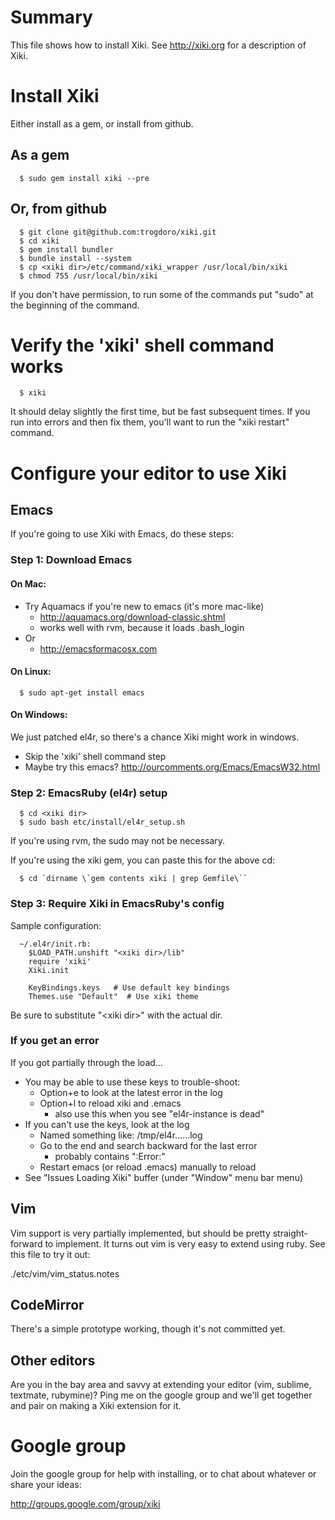 # Summary
This file shows how to install Xiki.  See http://xiki.org for a description of Xiki.

# Install Xiki

Either install as a gem, or install from github.

## As a gem

      $ sudo gem install xiki --pre

## Or, from github

      $ git clone git@github.com:trogdoro/xiki.git
      $ cd xiki
      $ gem install bundler
      $ bundle install --system
      $ cp <xiki dir>/etc/command/xiki_wrapper /usr/local/bin/xiki
      $ chmod 755 /usr/local/bin/xiki

If you don't have permission, to run some of the commands put "sudo" at the beginning of the command.

# Verify the 'xiki' shell command works

      $ xiki

It should delay slightly the first time, but be fast subsequent times.  If you run into errors and then fix them, you'll want to run the "xiki restart" command.

# Configure your editor to use Xiki

## Emacs

If you're going to use Xiki with Emacs, do these steps:

### Step 1: Download Emacs

#### On Mac:
- Try Aquamacs if you're new to emacs (it's more mac-like)
  - http://aquamacs.org/download-classic.shtml
  - works well with rvm, because it loads .bash_login
- Or
  - http://emacsformacosx.com

#### On Linux:

      $ sudo apt-get install emacs

#### On Windows:

We just patched el4r, so there's a chance Xiki might work in windows.

- Skip the 'xiki' shell command step
- Maybe try this emacs? http://ourcomments.org/Emacs/EmacsW32.html


### Step 2: EmacsRuby (el4r) setup

      $ cd <xiki dir>
      $ sudo bash etc/install/el4r_setup.sh

If you're using rvm, the sudo may not be necessary.

If you're using the xiki gem, you can paste this for the above cd:

      $ cd `dirname \`gem contents xiki | grep Gemfile\``

### Step 3: Require Xiki in EmacsRuby's config
Sample configuration:

      ~/.el4r/init.rb:
        $LOAD_PATH.unshift "<xiki dir>/lib"
        require 'xiki'
        Xiki.init

        KeyBindings.keys   # Use default key bindings
        Themes.use "Default"  # Use xiki theme


Be sure to substitute "&lt;xiki dir&gt;" with the actual dir.

### If you get an error
If you got partially through the load...

- You may be able to use these keys to trouble-shoot:
   - Option+e to look at the latest error in the log
   - Option+l to reload xiki and .emacs
      - also use this when you see "el4r-instance is dead"
- If you can't use the keys, look at the log
  - Named something like: /tmp/el4r......log
  - Go to the end and search backward for the last error
     - probably contains ":Error:"
  - Restart emacs (or reload .emacs) manually to reload
- See "Issues Loading Xiki" buffer (under "Window" menu bar menu)


## Vim

Vim support is very partially implemented, but should be pretty
straight-forward to implement.  It turns out vim is very easy to
extend using ruby.  See this file to try it out:

./etc/vim/vim_status.notes

## CodeMirror

There's a simple prototype working, though it's not committed yet.

## Other editors
Are you in the bay area and savvy at extending your editor (vim, sublime, textmate, rubymine)?  Ping me on the google group and we'll get together and pair on making a Xiki extension for it.


# Google group
Join the google group for help with installing, or to chat about whatever or share your ideas:

  http://groups.google.com/group/xiki

